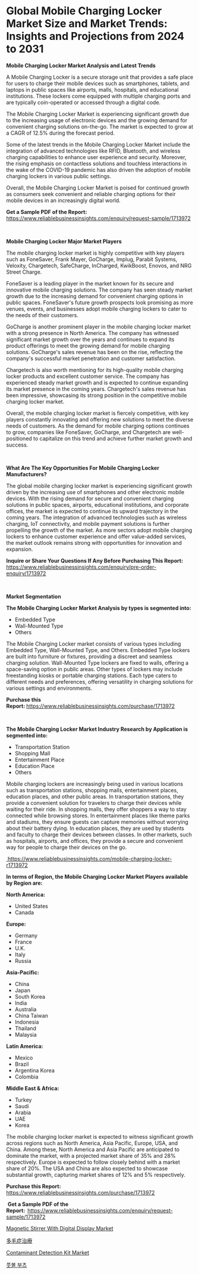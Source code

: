 <p><h1>Global Mobile Charging Locker Market Size and Market Trends: Insights and Projections from 2024 to 2031</h1></p><p><strong>Mobile Charging Locker Market Analysis and Latest Trends</strong></p>
<p><p>A Mobile Charging Locker is a secure storage unit that provides a safe place for users to charge their mobile devices such as smartphones, tablets, and laptops in public spaces like airports, malls, hospitals, and educational institutions. These lockers come equipped with multiple charging ports and are typically coin-operated or accessed through a digital code.</p><p>The Mobile Charging Locker Market is experiencing significant growth due to the increasing usage of electronic devices and the growing demand for convenient charging solutions on-the-go. The market is expected to grow at a CAGR of 12.5% during the forecast period.</p><p>Some of the latest trends in the Mobile Charging Locker Market include the integration of advanced technologies like RFID, Bluetooth, and wireless charging capabilities to enhance user experience and security. Moreover, the rising emphasis on contactless solutions and touchless interactions in the wake of the COVID-19 pandemic has also driven the adoption of mobile charging lockers in various public settings.</p><p>Overall, the Mobile Charging Locker Market is poised for continued growth as consumers seek convenient and reliable charging options for their mobile devices in an increasingly digital world.</p></p>
<p><strong>Get a Sample PDF of the Report:&nbsp;</strong> <a href="https://www.reliablebusinessinsights.com/enquiry/request-sample/1713972">https://www.reliablebusinessinsights.com/enquiry/request-sample/1713972</a></p>
<p>&nbsp;</p>
<p><strong>Mobile Charging Locker Major Market Players</strong></p>
<p><p>The mobile charging locker market is highly competitive with key players such as FoneSaver, Frank Mayer, GoCharge, Implug, Parabit Systems, Veloxity, Chargetech, SafeCharge, InCharged, KwikBoost, Enovos, and NRG Street Charge.</p><p>FoneSaver is a leading player in the market known for its secure and innovative mobile charging solutions. The company has seen steady market growth due to the increasing demand for convenient charging options in public spaces. FoneSaver's future growth prospects look promising as more venues, events, and businesses adopt mobile charging lockers to cater to the needs of their customers.</p><p>GoCharge is another prominent player in the mobile charging locker market with a strong presence in North America. The company has witnessed significant market growth over the years and continues to expand its product offerings to meet the growing demand for mobile charging solutions. GoCharge's sales revenue has been on the rise, reflecting the company's successful market penetration and customer satisfaction.</p><p>Chargetech is also worth mentioning for its high-quality mobile charging locker products and excellent customer service. The company has experienced steady market growth and is expected to continue expanding its market presence in the coming years. Chargetech's sales revenue has been impressive, showcasing its strong position in the competitive mobile charging locker market.</p><p>Overall, the mobile charging locker market is fiercely competitive, with key players constantly innovating and offering new solutions to meet the diverse needs of customers. As the demand for mobile charging options continues to grow, companies like FoneSaver, GoCharge, and Chargetech are well-positioned to capitalize on this trend and achieve further market growth and success.</p></p>
<p>&nbsp;</p>
<p><strong>What Are The Key Opportunities For Mobile Charging Locker Manufacturers?</strong></p>
<p><p>The global mobile charging locker market is experiencing significant growth driven by the increasing use of smartphones and other electronic mobile devices. With the rising demand for secure and convenient charging solutions in public spaces, airports, educational institutions, and corporate offices, the market is expected to continue its upward trajectory in the coming years. The integration of advanced technologies such as wireless charging, IoT connectivity, and mobile payment solutions is further propelling the growth of the market. As more sectors adopt mobile charging lockers to enhance customer experience and offer value-added services, the market outlook remains strong with opportunities for innovation and expansion.</p></p>
<p><strong>Inquire or Share Your Questions If Any Before Purchasing This Report:</strong> <a href="https://www.reliablebusinessinsights.com/enquiry/pre-order-enquiry/1713972">https://www.reliablebusinessinsights.com/enquiry/pre-order-enquiry/1713972</a></p>
<p>&nbsp;</p>
<p><strong>Market Segmentation</strong></p>
<p><strong>The Mobile Charging Locker Market Analysis by types is segmented into:</strong></p>
<p><ul><li>Embedded Type</li><li>Wall-Mounted Type</li><li>Others</li></ul></p>
<p><p>The Mobile Charging Locker market consists of various types including Embedded Type, Wall-Mounted Type, and Others. Embedded Type lockers are built into furniture or fixtures, providing a discreet and seamless charging solution. Wall-Mounted Type lockers are fixed to walls, offering a space-saving option in public areas. Other types of lockers may include freestanding kiosks or portable charging stations. Each type caters to different needs and preferences, offering versatility in charging solutions for various settings and environments.</p></p>
<p><strong>Purchase this Report:&nbsp;</strong><a href="https://www.reliablebusinessinsights.com/purchase/1713972">https://www.reliablebusinessinsights.com/purchase/1713972</a></p>
<p>&nbsp;</p>
<p><strong>The Mobile Charging Locker Market Industry Research by Application is segmented into:</strong></p>
<p><ul><li>Transportation Station</li><li>Shopping Mall</li><li>Entertainment Place</li><li>Education Place</li><li>Others</li></ul></p>
<p><p>Mobile charging lockers are increasingly being used in various locations such as transportation stations, shopping malls, entertainment places, education places, and other public areas. In transportation stations, they provide a convenient solution for travelers to charge their devices while waiting for their ride. In shopping malls, they offer shoppers a way to stay connected while browsing stores. In entertainment places like theme parks and stadiums, they ensure guests can capture memories without worrying about their battery dying. In education places, they are used by students and faculty to charge their devices between classes. In other markets, such as hospitals, airports, and offices, they provide a secure and convenient way for people to charge their devices on the go.</p></p>
<p><a href="https://www.reliablebusinessinsights.com/mobile-charging-locker-r1713972">&nbsp;https://www.reliablebusinessinsights.com/mobile-charging-locker-r1713972</a></p>
<p><strong>In terms of Region, the Mobile Charging Locker Market Players available by Region are:</strong></p>
<p>
    <p> <strong> North America: </strong>
        <ul>
            <li>United States</li>
            <li>Canada</li>
        </ul>
        </p> 
    <p> <strong> Europe: </strong>
        <ul>
            <li>Germany</li>
            <li>France</li>
            <li>U.K.</li>
            <li>Italy</li>
            <li>Russia</li>
        </ul>
        </p> 
    <p> <strong> Asia-Pacific: </strong>
        <ul>
            <li>China</li>
            <li>Japan</li>
            <li>South Korea</li>
            <li>India</li>
            <li>Australia</li>
            <li>China Taiwan</li>
            <li>Indonesia</li>
            <li>Thailand</li>
            <li>Malaysia</li>
        </ul>
        </p> 
    <p> <strong> Latin America: </strong>
        <ul>
            <li>Mexico</li>
            <li>Brazil</li>
            <li>Argentina Korea</li>
            <li>Colombia</li>
        </ul>
        </p> 
    <p> <strong> Middle East & Africa: </strong>
        <ul>
            <li>Turkey</li>
            <li>Saudi</li>
            <li>Arabia</li>
            <li>UAE</li>
            <li>Korea</li>
        </ul>
    </p>
    </p>
<p><p>The mobile charging locker market is expected to witness significant growth across regions such as North America, Asia Pacific, Europe, USA, and China. Among these, North America and Asia Pacific are anticipated to dominate the market, with a projected market share of 35% and 28% respectively. Europe is expected to follow closely behind with a market share of 20%. The USA and China are also expected to showcase substantial growth, capturing market shares of 12% and 5% respectively.</p></p>
<p><strong>Purchase this Report: </strong><a href="https://www.reliablebusinessinsights.com/purchase/1713972">https://www.reliablebusinessinsights.com/purchase/1713972</a></p>
<p>&nbsp;<strong>Get a Sample PDF of the Report:&nbsp;&nbsp;</strong><a href="https://www.reliablebusinessinsights.com/enquiry/request-sample/1713972">https://www.reliablebusinessinsights.com/enquiry/request-sample/1713972</a></p>
<p><strong></strong></p>
<p><p><a href="https://medium.com/@cpierre31945/global-magnetic-stirrer-with-digital-display-market-analysis-trends-forecasts-and-growth-85fe2659d46e">Magnetic Stirrer With Digital Display Market</a></p><p><a href="https://github.com/sghwr779811674/Market-Research-Report-List-3/blob/main/1856171185401.md">多毛症治療</a></p><p><a href="https://medium.com/@alicemcglynn2022/contaminant-detection-kit-market-trends-and-analysis-opportunities-and-challenges-for-future-4959af8c41e5">Contaminant Detection Kit Market</a></p><p><a href="https://github.com/vdhdwjyp90142/Market-Research-Report-List-3/blob/main/7658797680.md">풋볼 부츠</a></p></p>